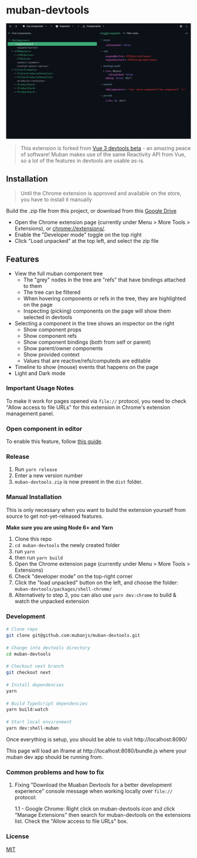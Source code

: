 # muban-devtools

<p align="center"><img width="720px" src="https://raw.githubusercontent.com/mubanjs/muban-devtools/main/media/screenshot.jpg" alt="screenshot"></p>

> This extension is forked from [Vue 3 devtools beta](https://github.com/vuejs/vue-devtools/tree/next) - an amazing 
> peace of software! Muban makes use of the same Reactivity API from Vue, so a lot of the features in devtools are 
> usable as-is.

## Installation

> Until the Chrome extension is approved and available on the store, you have to install it manually 

Build the .zip file from this project, or download from this [Google Drive](https://drive.google.com/file/d/1VTcld-FbvcLwHhs3R1uwTY1H_wrL1Dx-/view?usp=sharing)

- Open the Chrome extension page (currently under Menu > More Tools > Extensions),
  or [chrome://extensions/](chrome://extensions/).
- Enable the "Developer mode" toggle on the top right
- Click "Load unpacked" at the top left, and select the zip file

## Features

* View the full muban component tree
    * The "grey" nodes in the tree are "refs" that have bindings attached to them
    * The tree can be filtered
    * When hovering components or refs in the tree, they are highlighted on the page
    * Inspecting (picking) components on the page will show them selected in devtools
* Selecting a component in the tree shows an inspector on the right
    * Show component props
    * Show component refs
    * Show component bindings (both from self or parent)
    * Show parent/owner components
    * Show provided context
    * Values that are reactive/refs/computeds are editable
* Timeline to show (mouse) events that happens on the page 
* Light and Dark mode

### Important Usage Notes

To make it work for pages opened via `file://` protocol, you need to check "Allow access to file URLs" for this 
extension in Chrome's extension management panel.


### Open component in editor

To enable this feature, follow [this guide](./docs/open-in-editor.md).

### Release

1. Run `yarn release`
2. Enter a new version number
3. `muban-devtools.zip` is now present in the `dist` folder.

### Manual Installation

This is only necessary when you want to build the extension yourself from source to get not-yet-released features.

**Make sure you are using Node 6+ and Yarn**

1. Clone this repo
2. `cd muban-devtools` the newly created folder
3. run `yarn`
4. then run `yarn build`
5. Open the Chrome extension page (currently under Menu > More Tools > Extensions)
6. Check "developer mode" on the top-right corner
7. Click the "load unpacked" button on the left, and choose the folder: `muban-devtools/packages/shell-chrome/`
8. Alternatively to step 3, you can also use `yarn dev:chrome` to build & watch the unpacked extension

### Development

```bash
# Clone repo
git clone git@github.com:mubanjs/muban-devtools.git

# Change into devtools directory
cd muban-devtools

# Checkout next branch
git checkout next

# Install dependencies
yarn

# Build TypeScript dependencies
yarn build:watch

# Start local environment
yarn dev:shell-muban
```

Once everything is setup, you should be able to visit http://localhost:8090/

This page will load an iframe at http://localhost:8080/bundle.js where your muban dev app should be running from.

### Common problems and how to fix

1. Fixing "Download the Muaban Devtools for a better development experience" console message when working locally over 
   `file://` protocol:
   
   1.1 - Google Chrome: Right click on muban-devtools icon and click "Manage Extensions" then search for 
   muban-devtools on the extensions list. Check the "Allow access to file URLs" box.

### License

[MIT](http://opensource.org/licenses/MIT)
